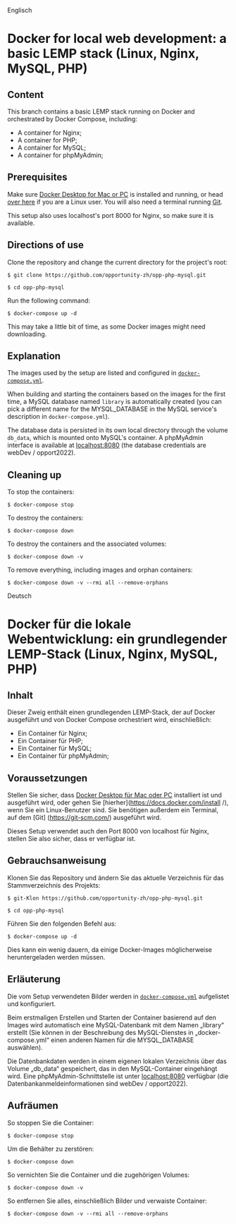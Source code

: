 Englisch
# Docker for local web development: a basic LEMP stack (Linux, Nginx, MySQL, PHP)

## Content

This branch contains a basic LEMP stack running on Docker and orchestrated by Docker Compose, including:

- A container for Nginx;
- A container for PHP;
- A container for MySQL;
- A container for phpMyAdmin;

## Prerequisites

Make sure [Docker Desktop for Mac or PC](https://www.docker.com/products/docker-desktop) is installed and running, or head [over here](https://docs.docker.com/install/) if you are a Linux user. You will also need a terminal running [Git](https://git-scm.com/).

This setup also uses localhost's port 8000 for Nginx, so make sure it is available.

## Directions of use

Clone the repository and change the current directory for the project's root:

```
$ git clone https://github.com/opportunity-zh/opp-php-mysql.git

$ cd opp-php-mysql
```

Run the following command:

```
$ docker-compose up -d
```

This may take a little bit of time, as some Docker images might need downloading.

## Explanation

The images used by the setup are listed and configured in [`docker-compose.yml`](https://github.com/opportunity-zh/opp-php-mysql/docker-compose.yml).

When building and starting the containers based on the images for the first time, a MySQL database named `library` is automatically created (you can pick a different name for the MYSQL_DATABASE in the MySQL service's description in `docker-compose.yml`).

The database data is persisted in its own local directory through the volume `db_data`, which is mounted onto MySQL's container. A phpMyAdmin interface is available at [localhost:8080](http://localhost:8080) (the database credentials are webDev / opport2022).

## Cleaning up

To stop the containers:

```
$ docker-compose stop
```

To destroy the containers:

```
$ docker-compose down
```

To destroy the containers and the associated volumes:

```
$ docker-compose down -v
```

To remove everything, including images and orphan containers:

```
$ docker-compose down -v --rmi all --remove-orphans
```
Deutsch
# Docker für die lokale Webentwicklung: ein grundlegender LEMP-Stack (Linux, Nginx, MySQL, PHP)

## Inhalt

Dieser Zweig enthält einen grundlegenden LEMP-Stack, der auf Docker ausgeführt und von Docker Compose orchestriert wird, einschließlich:

- Ein Container für Nginx;
- Ein Container für PHP;
- Ein Container für MySQL;
- Ein Container für phpMyAdmin;

## Voraussetzungen

Stellen Sie sicher, dass [Docker Desktop für Mac oder PC](https://www.docker.com/products/docker-desktop) installiert ist und ausgeführt wird, oder gehen Sie [hierher](https://docs.docker.com/install /), wenn Sie ein Linux-Benutzer sind. Sie benötigen außerdem ein Terminal, auf dem [Git] (https://git-scm.com/) ausgeführt wird.

Dieses Setup verwendet auch den Port 8000 von localhost für Nginx, stellen Sie also sicher, dass er verfügbar ist.

## Gebrauchsanweisung

Klonen Sie das Repository und ändern Sie das aktuelle Verzeichnis für das Stammverzeichnis des Projekts:

```
$ git-Klon https://github.com/opportunity-zh/opp-php-mysql.git

$ cd opp-php-mysql
```

Führen Sie den folgenden Befehl aus:

```
$ docker-compose up -d
```

Dies kann ein wenig dauern, da einige Docker-Images möglicherweise heruntergeladen werden müssen.

## Erläuterung

Die vom Setup verwendeten Bilder werden in [`docker-compose.yml`](https://github.com/opportunity-zh/opp-php-mysql/docker-compose.yml) aufgelistet und konfiguriert.

Beim erstmaligen Erstellen und Starten der Container basierend auf den Images wird automatisch eine MySQL-Datenbank mit dem Namen „library“ erstellt (Sie können in der Beschreibung des MySQL-Dienstes in „docker-compose.yml“ einen anderen Namen für die MYSQL_DATABASE auswählen).

Die Datenbankdaten werden in einem eigenen lokalen Verzeichnis über das Volume „db_data“ gespeichert, das in den MySQL-Container eingehängt wird. Eine phpMyAdmin-Schnittstelle ist unter [localhost:8080](http://localhost:8080) verfügbar (die Datenbankanmeldeinformationen sind webDev / opport2022).

## Aufräumen

So stoppen Sie die Container:

```
$ docker-compose stop
```

Um die Behälter zu zerstören:

```
$ docker-compose down
```

So vernichten Sie die Container und die zugehörigen Volumes:

```
$ docker-compose down -v
```

So entfernen Sie alles, einschließlich Bilder und verwaiste Container:

```
$ docker-compose down -v --rmi all --remove-orphans
```